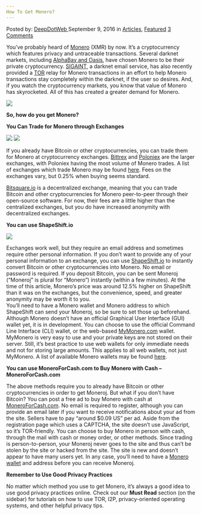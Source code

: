 ```yaml
---
How To Get Monero?
---
```

<article class="post-listing post-15364 post type-post status-publish format-standard has-post-thumbnail hentry category-articles category-deepdot-news tag-monero">
    <div class="post-inner">
    <p class="post-meta">
    <span>Posted by: <a href="https://www.deepdotweb.com/author/admin/" title="">DeepDotWeb </a></span>
    <span>September 9, 2016</span>
    <span>in <a href="https://www.deepdotweb.com/category/articles/" rel="category tag">Articles</a>, <a href="https://www.deepdotweb.com/category/deepdot-news/" rel="category tag">Featured</a></span>
    <span><a href="https://www.deepdotweb.com/2016/09/09/how-to-get-monero/#comments">3 Comments</a></span>
    </p>
    <div class="clear"></div>
    <div class="entry">
    <p>You&#8217;ve probably heard of <a href="https://getmonero.org/">Monero</a> (XMR) by now. It&#8217;s a cryptocurrency which features privacy and untraceable transactions. Several darknet markets, including <a href="https://www.deepdotweb.com/2016/08/23/alphabay-oasis-markets-begin-accepting-monero-payments/">AlphaBay and Oasis</a>, have chosen Monero to be their private cryptocurrency. <a href="https://www.deepdotweb.com/2015/02/16/interview-sigaint-darknet-email-admin/">SIGAINT</a>, a darknet email service, has also recently provided a <a href="https://www.torproject.org/">TOR</a> relay for Monero transactions in an effort to help Monero transactions stay completely within the darknet, if the user so desires. And, if you watch the cryptocurrency markets, you know that value of Monero has skyrocketed. All of this has created a greater demand for Monero.</p>
    <p><img class="wp-image-15365 aligncenter" src="https://www.deepdotweb.com/wp-content/uploads/2016/09/word-image-8.jpeg" srcset="https://www.deepdotweb.com/wp-content/uploads/2016/09/word-image-8.jpeg 327w, https://www.deepdotweb.com/wp-content/uploads/2016/09/word-image-8-300x84.jpeg 300w" sizes="(max-width: 327px) 100vw, 327px" /></p>
    <p><strong>So, how do you get Monero?</strong></p>
    <p><strong>You Can Trade for Monero through Exchanges</strong></p>
    <p><img class="wp-image-15366 aligncenter" src="https://www.deepdotweb.com/wp-content/uploads/2016/09/word-image-9.jpeg" /> <img class="wp-image-15367 aligncenter" src="https://www.deepdotweb.com/wp-content/uploads/2016/09/word-image-10.jpeg" srcset="https://www.deepdotweb.com/wp-content/uploads/2016/09/word-image-10.jpeg 473w, https://www.deepdotweb.com/wp-content/uploads/2016/09/word-image-10-300x48.jpeg 300w" sizes="(max-width: 473px) 100vw, 473px" /></p>
    <p>If you already have Bitcoin or other cryptocurrencies, you can trade them for Monero at cryptocurrency exchanges. <a href="https://bittrex.com/">Bittrex</a> and <a href="https://poloniex.com/">Poloniex</a> are the larger exchanges, with Poloniex having the most volume of Monero trades. A list of exchanges which trade Monero may be found <a href="https://getmonero.org/getting-started/merchants">here</a>. Fees on the exchanges vary, but 0.25% when buying seems standard.</p>
    <p><a href="https://bitsquare.io/">B</a><a href="https://bitsquare.io/">itsquare.io</a> is a decentralized exchange, meaning that you can trade Bitcoin and other cryptocurrencies for Monero peer-to-peer through their open-source software. For now, their fees are a little higher than the centralized exchanges, but you do have increased anonymity with decentralized exchanges.</p>
    <p><strong>You can use ShapeShift.io</strong></p>
    <p><strong><img class="wp-image-15368 aligncenter" src="https://www.deepdotweb.com/wp-content/uploads/2016/09/word-image-11.jpeg" /></strong></p>
    <p>Exchanges work well, but they require an email address and sometimes require other personal information. If you don&#8217;t want to provide any of your personal information to an exchange, you can use <a href="https://shapeshift.io/">ShapeShift.io</a> to instantly convert Bitcoin or other cryptocurrencies into Monero. No email or password is required. If you deposit Bitcoin, you can be sent Moneroj (“Moneroj” is plural for “Monero”) instantly (within a few minutes). At the time of this article, Monero&#8217;s price was around 12.5% higher on ShapeShift than it was on the exchanges, but the convenience, speed, and greater anonymity may be worth it to you.<br />
    You&#8217;ll need to have a Monero wallet and Monero address to which ShapeShift can send your Moneroj, so be sure to set those up beforehand. Although Monero doesn&#8217;t have an official Graphical User Interface (GUI) wallet yet, it is in development. You can choose to use the official Command Line Interface (CLI) wallet, or the web-based <a href="https://mymonero.com/">MyMonero.com</a> wallet. MyMonero is very easy to use and your private keys are not stored on their server. Still, it&#8217;s best practice to use web wallets for only immediate needs and not for storing large amounts. This applies to all web wallets, not just MyMonero. A list of available Monero wallets may be found <a href="https://getmonero.org/getting-started/choose">here</a>.</p>
    <p><strong>You can use MoneroForCash.com to Buy Monero with Cash &#8211; MoneroForCash.com</strong></p>
    <p>The above methods require you to already have Bitcoin or other cryptocurrencies in order to get Moneroj. But what if you don&#8217;t have Bitcoin? You can post a free ad to buy Monero with cash at <a href="https://moneroforcash.com/">MoneroForCash.com</a>. No email is required to register, although you can provide an email later if you want to receive notifications about your ad from the site. Sellers have to pay “around $0.09 US” per ad. Aside from the registration page which uses a CAPTCHA, the site doesn&#8217;t use JavaScript, so it&#8217;s TOR-friendly. You can choose to buy Monero in person with cash, through the mail with cash or money order, or other methods. Since trading is person-to-person, your Moneroj never goes to the site and thus can&#8217;t be stolen by the site or hacked from the site. The site is new and doesn&#8217;t appear to have many users yet. In any case, you&#8217;ll need to have a <a href="https://getmonero.org/getting-started/choose">Monero wallet</a> and address before you can receive Moneroj.</p>
    <p><strong>Remember to Use Good Privacy Practices</strong></p>
    <p>No matter which method you use to get Monero, it&#8217;s always a good idea to use good privacy practices online. Check out our <strong>Must Read</strong> section (on the sidebar) for tutorials on how to use TOR, I2P, privacy-oriented operating systems, and other helpful privacy tips.</p>
    </div>
    <span style="display:none"><a href="https://www.deepdotweb.com/tag/monero/" rel="tag">monero</a></span> <span style="display:none" class="updated">2016-09-09</span>
    <div style="display:none" class="vcard author" itemprop="author" itemscope itemtype="http://schema.org/Person"><strong class="fn" itemprop="name"><a href="https://www.deepdotweb.com/author/admin/" title="Posts by DeepDotWeb" rel="author">DeepDotWeb</a></strong></div>
    </div>
</article>

